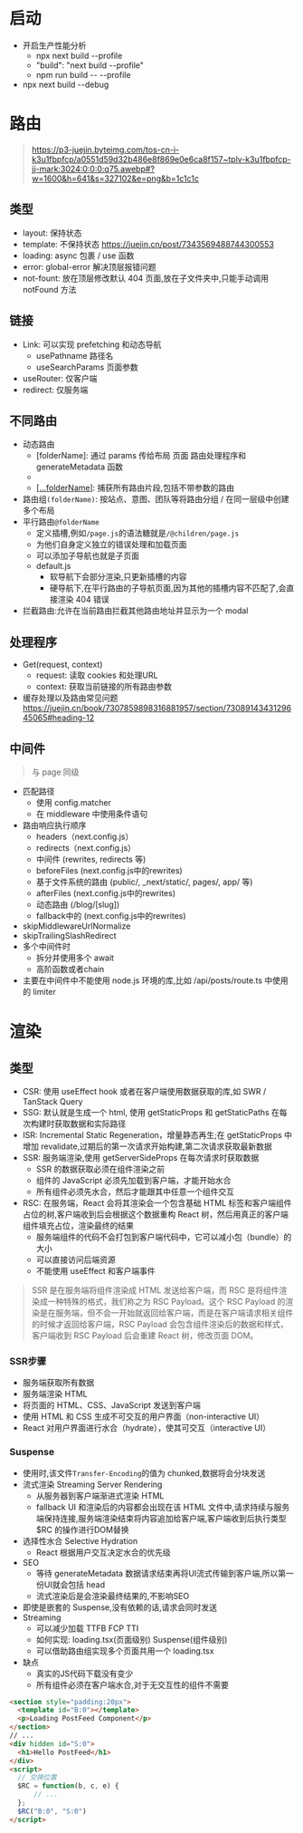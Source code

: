 # 启动
- 开启生产性能分析
  - npx next build --profile
  - "build": "next build --profile"
  - npm run build -- --profile
- npx next build --debug

# 路由
> https://p3-juejin.byteimg.com/tos-cn-i-k3u1fbpfcp/a0551d59d32b486e8f869e0e6ca8f157~tplv-k3u1fbpfcp-jj-mark:3024:0:0:0:q75.awebp#?w=1600&h=641&s=327102&e=png&b=1c1c1c

## 类型
- layout: 保持状态
- template: 不保持状态  https://juejin.cn/post/7343569488744300553
- loading: async 包裹 / use 函数
- error: global-error 解决顶层报错问题
- not-fount: 放在顶层修改默认 404 页面,放在子文件夹中,只能手动调用 notFound 方法

## 链接
- Link: 可以实现 prefetching 和动态导航
  - usePathname 路径名
  - useSearchParams 页面参数
- useRouter: 仅客户端
- redirect: 仅服务端

## 不同路由
- 动态路由
  - [folderName]: 通过 params 传给布局 页面 路由处理程序和 generateMetadata 函数
  - [...folderName]: 捕获后面所有的路由片段
  - [[...folderName]]: 捕获所有路由片段,包括不带参数的路由
- 路由组`(folderName)`: 按站点、意图、团队等将路由分组 / 在同一层级中创建多个布局
- 平行路由`@folderName`
  - 定义插槽,例如`/page.js`的语法糖就是`/@children/page.js`
  - 为他们自身定义独立的错误处理和加载页面
  - 可以添加子导航也就是子页面
  - default.js
    - 软导航下会部分渲染,只更新插槽的内容
    - 硬导航下,在平行路由的子导航页面,因为其他的插槽内容不匹配了,会直接渲染 404 错误
- 拦截路由:允许在当前路由拦截其他路由地址并显示为一个 modal

## 处理程序
- Get(request, context)
  - request: 读取 cookies 和处理URL
  - context: 获取当前链接的所有路由参数
- 缓存处理以及路由常见问题 https://juejin.cn/book/7307859898316881957/section/7308914343129645065#heading-12

## 中间件
> 与 page 同级
- 匹配路径
  - 使用 config.matcher
  - 在 middleware 中使用条件语句
- 路由响应执行顺序
  - headers（next.config.js）
  - redirects（next.config.js）
  - 中间件 (rewrites, redirects 等)
  - beforeFiles (next.config.js中的rewrites)
  - 基于文件系统的路由 (public/, _next/static/, pages/, app/ 等)
  - afterFiles (next.config.js中的rewrites)
  - 动态路由 (/blog/[slug])
  - fallback中的 (next.config.js中的rewrites)
- skipMiddlewareUrlNormalize
- skipTrailingSlashRedirect
- 多个中间件时
  - 拆分并使用多个 await
  - 高阶函数或者chain
- 主要在中间件中不能使用 node.js 环境的库,比如 /api/posts/route.ts 中使用的 limiter

# 渲染

## 类型
- CSR: 使用 useEffect hook 或者在客户端使用数据获取的库,如 SWR / TanStack Query
- SSG: 默认就是生成一个 html, 使用 getStaticProps 和 getStaticPaths 在每次构建时获取数据和实际路径
- ISR: Incremental Static Regeneration，增量静态再生;在 getStaticProps 中增加 revalidate,过期后的第一次请求开始构建,第二次请求获取最新数据
- SSR: 服务端渲染,使用 getServerSideProps 在每次请求时获取数据
  - SSR 的数据获取必须在组件渲染之前
  - 组件的 JavaScript 必须先加载到客户端，才能开始水合
  - 所有组件必须先水合，然后才能跟其中任意一个组件交互
- RSC: 在服务端，React 会将其渲染会一个包含基础 HTML 标签和客户端组件占位的树,客户端收到后会根据这个数据重构 React 树，然后用真正的客户端组件填充占位，渲染最终的结果
  - 服务端组件的代码不会打包到客户端代码中，它可以减小包（bundle）的大小
  - 可以直接访问后端资源
  - 不能使用 useEffect 和客户端事件

> SSR 是在服务端将组件渲染成 HTML 发送给客户端，而 RSC 是将组件渲染成一种特殊的格式，我们称之为 RSC Payload。这个 RSC Payload 的渲染是在服务端，但不会一开始就返回给客户端，而是在客户端请求相关组件的时候才返回给客户端，RSC Payload 会包含组件渲染后的数据和样式，客户端收到 RSC Payload 后会重建 React 树，修改页面 DOM。

### SSR步骤
- 服务端获取所有数据
- 服务端渲染 HTML
- 将页面的 HTML、CSS、JavaScript 发送到客户端
- 使用 HTML 和 CSS 生成不可交互的用户界面（non-interactive UI）
- React 对用户界面进行水合（hydrate），使其可交互（interactive UI）

### Suspense
- 使用时,该文件`Transfer-Encoding`的值为 chunked,数据将会分块发送
- 流式渲染 Streaming Server Rendering
  - 从服务器到客户端渐进式渲染 HTML
  - fallback UI 和渲染后的内容都会出现在该 HTML 文件中,请求持续与服务端保持连接,服务端渲染结束将内容追加给客户端,客户端收到后执行类型 $RC 的操作进行DOM替换
- 选择性水合 Selective Hydration
  - React 根据用户交互决定水合的优先级
- SEO
  - 等待 generateMetadata 数据请求结束再将UI流式传输到客户端,所以第一份UI就会包括 head
  - 流式渲染后是会渲染最终结果的,不影响SEO
- 即使是嵌套的 Suspense,没有依赖的话,请求会同时发送
- Streaming
  - 可以减少加载 TTFB FCP TTI
  - 如何实现: loading.tsx(页面级别) Suspense(组件级别)
  - 可以借助路由组实现多个页面共用一个 loading.tsx
- 缺点
  - 真实的JS代码下载没有变少
  - 所有组件必须在客户端水合,对于无交互性的组件不需要
```html
<section style="padding:20px">
  <template id="B:0"></template>
  <p>Loading PostFeed Component</p>
</section>
// ...
<div hidden id="S:0">
  <h1>Hello PostFeed</h1>
</div>
<script>
  // 交换位置
  $RC = function(b, c, e) {
      // ...
  };
  $RC("B:0", "S:0")
</script>
```

